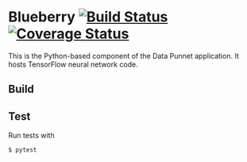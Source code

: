 # Blueberry [![Build Status](https://travis-ci.com/erikperkins/blueberry.svg?branch=master)](https://travis-ci.com/erikperkins/blueberry) [![Coverage Status](https://coveralls.io/repos/github/erikperkins/blueberry/badge.svg?branch=master)](https://coveralls.io/github/erikperkins/blueberry?branch=master)
This is the Python-based component of the Data Punnet application. It hosts
TensorFlow neural network code.

## Build

## Test
Run tests with
```
$ pytest
```
